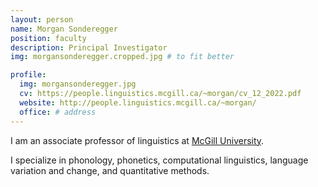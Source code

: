 ```yaml
---
layout: person
name: Morgan Sonderegger
position: faculty
description: Principal Investigator
img: morgansonderegger.cropped.jpg # to fit better

profile:
  img: morgansonderegger.jpg
  cv: https://people.linguistics.mcgill.ca/~morgan/cv_12_2022.pdf
  website: http://people.linguistics.mcgill.ca/~morgan/
  office: # address
---
```


I am an associate professor of linguistics at [McGill University](https://www.mcgill.ca/linguistics/).

I specialize in phonology, phonetics, computational linguistics, language variation and change, and quantitative methods.
